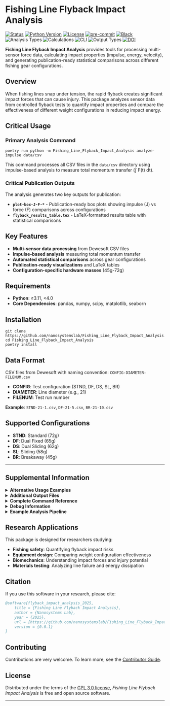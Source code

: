 # Fishing Line Flyback Impact Analysis

[![Status](https://img.shields.io/badge/status-stable-brightgreen)][repository]
[![Python Version](https://img.shields.io/badge/python-3.11%2B-blue)][repository]
[![License](https://img.shields.io/badge/license-GPL--3.0-green)][license]
[![pre-commit](https://img.shields.io/badge/pre--commit-enabled-brightgreen?logo=pre-commit&logoColor=white)][pre-commit]
[![Black](https://img.shields.io/badge/code%20style-black-000000.svg)][black]
![Analysis Types](https://img.shields.io/badge/Analysis-Impulse%20%7C%20Force%20%7C%20Impact-blue)
![Calculations](https://img.shields.io/badge/Calculates-Momentum%20%7C%20Energy%20%7C%20Safety-green)
![CLI](https://img.shields.io/badge/Interface-CLI-red)
![Output Types](https://img.shields.io/badge/Outputs-Plots%20%7C%20LaTeX%20%7C%20Reports-orange)
[![DOI](https://zenodo.org/badge/1007411695.svg)](https://doi.org/10.5281/zenodo.16748976)


**Fishing Line Flyback Impact Analysis** provides tools for processing multi-sensor force data, calculating impact properties (impulse, energy, velocity), and generating publication-ready statistical comparisons across different fishing gear configurations.

## Overview

When fishing lines snap under tension, the rapid flyback creates significant impact forces that can cause injury. This package analyzes sensor data from controlled flyback tests to quantify impact properties and compare the effectiveness of different weight configurations in reducing impact energy.

## Critical Usage

### Primary Analysis Command

```console
poetry run python -m Fishing_Line_Flyback_Impact_Analysis analyze-impulse data/csv
```

This command processes all CSV files in the `data/csv` directory using impulse-based analysis to measure total momentum transfer (∫ F(t) dt).

### Critical Publication Outputs

The analysis generates two key outputs for publication:

- **`plot-box-J-F-*`** - Publication-ready box plots showing impulse (J) vs force (F) comparisons across configurations
- **`flyback_results_table.tex`** - LaTeX-formatted results table with statistical comparisons

## Key Features

- **Multi-sensor data processing** from Dewesoft CSV files
- **Impulse-based analysis** measuring total momentum transfer
- **Automated statistical comparisons** across gear configurations
- **Publication-ready visualizations** and LaTeX tables
- **Configuration-specific hardware masses** (45g-72g)

## Requirements

- **Python**: ≥3.11, <4.0
- **Core Dependencies**: pandas, numpy, scipy, matplotlib, seaborn

## Installation

```console
git clone https://github.com/nanosystemslab/Fishing_Line_Flyback_Impact_Analysis.git
cd Fishing_Line_Flyback_Impact_Analysis
poetry install
```

## Data Format

CSV files from Dewesoft with naming convention: `CONFIG-DIAMETER-FILENUM.csv`

- **CONFIG**: Test configuration (STND, DF, DS, SL, BR)
- **DIAMETER**: Line diameter (e.g., 21)
- **FILENUM**: Test run number

**Example**: `STND-21-1.csv`, `DF-21-5.csv`, `BR-21-10.csv`

## Supported Configurations

- **STND**: Standard (72g)
- **DF**: Dual Fixed (65g)
- **DS**: Dual Sliding (62g)
- **SL**: Sliding (58g)
- **BR**: Breakaway (45g)

---

## Supplemental Information

<details>
<summary><strong>Alternative Usage Examples</strong></summary>

### Single File Analysis

```console
poetry run python -m Fishing_Line_Flyback_Impact_Analysis analyze-impulse-single data/csv/STND-21-5.csv
```

### Method Comparison

```console
poetry run python -m Fishing_Line_Flyback_Impact_Analysis compare-methods data/csv
```

### Statistical Plot Generation

```console
poetry run python -m Fishing_Line_Flyback_Impact_Analysis postprocess -i impulse_analysis/impulse_results.csv
```

### Batch Processing

```console
poetry run python -m Fishing_Line_Flyback_Impact_Analysis batch -d data/csv --summary
```

### Table Generation

```console
poetry run python -m Fishing_Line_Flyback_Impact_Analysis table -i impulse_analysis/impulse_results.csv
```

</details>

<details>
<summary><strong>Additional Output Files</strong></summary>

### Generated Plots

- **Time series**: Individual file analysis plots with boundary validation
- **Box plots**: `plot-box-J-F-*.png`, `plot-box-J-F-*.svg` (publication-ready)
- **Statistical plots**: Individual impulse, force, and duration comparisons
- **Scatter plots**: Impulse vs force correlations
- **Ranking plots**: Material performance comparisons

### Data Files

- **Results**: `impulse_results.csv` - Complete analysis results
- **LaTeX**: `flyback_results_table.tex` - Publication-ready table
- **Reports**: `impulse_analysis_report.txt` - Detailed statistical analysis
- **Cache**: `data/h5/*.h5` - Processed data for faster reloading

</details>

<details>
<summary><strong>Complete Command Reference</strong></summary>

### `analyze-impulse` - Primary Analysis Command

```console
poetry run python -m Fishing_Line_Flyback_Impact_Analysis analyze-impulse [DATA_DIR]

Arguments:
  DATA_DIR                   Directory containing CSV files [required]

Options:
  -o, --output PATH          Output directory [default: impulse_analysis]
```

### `analyze-impulse-single` - Single File Analysis

```console
poetry run python -m Fishing_Line_Flyback_Impact_Analysis analyze-impulse-single [FILE_PATH]

Arguments:
  FILE_PATH                  CSV file to analyze [required]

Options:
  --debug                    Show detailed analysis plots
  --show-plot                Display boundary validation plots
```

### `compare-methods` - Compare Analysis Methods

```console
poetry run python -m Fishing_Line_Flyback_Impact_Analysis compare-methods [DATA_DIR]

Arguments:
  DATA_DIR                   Directory containing CSV files [required]

Options:
  -o, --output PATH          Output directory [default: method_comparison]
```

### `postprocess` - Generate Statistical Analysis

```console
poetry run python -m Fishing_Line_Flyback_Impact_Analysis postprocess [OPTIONS]

Options:
  -i, --input PATH           Results text file [required]
  -o, --output PATH          Output directory [default: out]
  --plot-type CHOICE         Plot type: box|violin|dual|all [default: all]
  --generate-table           Also generate summary table
```

### `batch` - Process Multiple Files

```console
poetry run python -m Fishing_Line_Flyback_Impact_Analysis batch [OPTIONS]

Options:
  -d, --data-dir PATH        Data directory [required]
  -o, --output PATH          Output directory [default: out]
  --summary                  Generate summary statistics
```

### `table` - Generate Summary Table

```console
poetry run python -m Fishing_Line_Flyback_Impact_Analysis table [OPTIONS]

Options:
  -i, --input PATH           Results text file [required]
  -o, --output PATH          Output directory [default: out]
```

</details>

<details>
<summary><strong>Debug Information</strong></summary>

### Boundary Validation and Signal Processing

For debugging purposes, the analysis includes boundary validation and signal processing visualization:

```console
poetry run python -m Fishing_Line_Flyback_Impact_Analysis analyze-impulse-single data/csv/STND-21-5.csv --debug --show-plot
```

This displays:

- Signal boundary detection
- Peak identification validation
- Integration region verification
- Force curve preprocessing steps

### Analysis Method

The package uses impulse-based analysis measuring total momentum transfer via ∫ F(t) dt:

- **Direct measurement** of impact effectiveness
- **Complete force curve integration** captures full impact event
- **Configuration-specific hardware masses** (45g-72g automatically detected)
- **Measured line mass integration** (38.8g total, 70% effective)
- **Peak-focused impact detection** with realistic velocity targeting

</details>

<details>
<summary><strong>Example Analysis Pipeline</strong></summary>

### Complete Workflow

```bash
# 1. Analyze all test files with impulse method
poetry run python -m Fishing_Line_Flyback_Impact_Analysis analyze-impulse data/csv

# 2. Generate comprehensive plots and statistics
poetry run python -m Fishing_Line_Flyback_Impact_Analysis postprocess -i impulse_analysis/impulse_results.csv --generate-table

# 3. Create publication-ready summary
poetry run python -m Fishing_Line_Flyback_Impact_Analysis table -i impulse_analysis/impulse_results.csv
```

### Configuration Comparison Study

```bash
# Compare specific configurations using impulse analysis
poetry run python -m Fishing_Line_Flyback_Impact_Analysis analyze-impulse data/csv
poetry run python -m Fishing_Line_Flyback_Impact_Analysis postprocess -i impulse_analysis/impulse_results.csv --plot-type dual
```

</details>

## Research Applications

This package is designed for researchers studying:

- **Fishing safety**: Quantifying flyback impact risks
- **Equipment design**: Comparing weight configuration effectiveness
- **Biomechanics**: Understanding impact forces and injury potential
- **Materials testing**: Analyzing line failure and energy dissipation

## Citation

If you use this software in your research, please cite:

```bibtex
@software{flyback_impact_analysis_2025,
    title = {Fishing Line Flyback Impact Analysis},
    author = {Nanosystems Lab},
    year = {2025},
    url = {https://github.com/nanosystemslab/Fishing_Line_Flyback_Impact_Analysis},
    version = {0.0.1}
}
```

## Contributing

Contributions are very welcome. To learn more, see the [Contributor Guide].

## License

Distributed under the terms of the [GPL 3.0 license][license], _Fishing Line Flyback Impact Analysis_ is free and open source software.

---

[repository]: https://github.com/nanosystemslab/Fishing_Line_Flyback_Impact_Analysis
[tests]: https://github.com/nanosystemslab/Fishing_Line_Flyback_Impact_Analysis/actions?workflow=Tests
[codecov]: https://app.codecov.io/gh/nanosystemslab/Fishing_Line_Flyback_Impact_Analysis
[pre-commit]: https://github.com/pre-commit/pre-commit
[black]: https://github.com/psf/black
[license]: https://github.com/nanosystemslab/Fishing_Line_Flyback_Impact_Analysis/blob/main/LICENSE
[contributor guide]: https://github.com/nanosystemslab/Fishing_Line_Flyback_Impact_Analysis/blob/main/CONTRIBUTING.md
